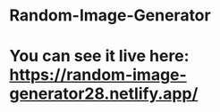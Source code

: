 # Random-Image-Generator

# You can see it live here: https://random-image-generator28.netlify.app/

